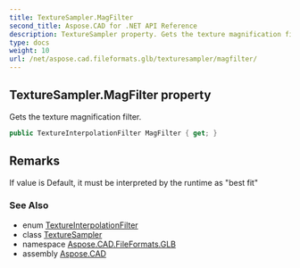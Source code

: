 ```yaml
---
title: TextureSampler.MagFilter
second_title: Aspose.CAD for .NET API Reference
description: TextureSampler property. Gets the texture magnification filter
type: docs
weight: 10
url: /net/aspose.cad.fileformats.glb/texturesampler/magfilter/
---
```

## TextureSampler.MagFilter property

Gets the texture magnification filter.

```csharp
public TextureInterpolationFilter MagFilter { get; }
```

## Remarks

If value is Default, it must be interpreted by the runtime as "best fit"

### See Also

* enum [TextureInterpolationFilter](../../textureinterpolationfilter/)
* class [TextureSampler](../)
* namespace [Aspose.CAD.FileFormats.GLB](../../../aspose.cad.fileformats.glb/)
* assembly [Aspose.CAD](../../../)


